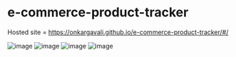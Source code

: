 # e-commerce-product-tracker
Hosted site = https://onkargavali.github.io/e-commerce-product-tracker/#/ 


![image](https://user-images.githubusercontent.com/62386527/177101105-6d178e63-3c9c-423f-9979-c9afbd6169ee.png)
![image](https://user-images.githubusercontent.com/62386527/177101196-9c47db7d-4f85-42ed-b78f-813e497ef373.png)
![image](https://user-images.githubusercontent.com/62386527/177101228-6decf1c5-6b09-4da4-9054-6142bafef74f.png)
![image](https://user-images.githubusercontent.com/62386527/177100975-c8e370a1-8782-4776-b1ec-1c89606fd098.png)
